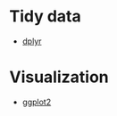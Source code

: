 # Tidy data

- [dplyr](https://datacarpentry.org/R-ecology-lesson/03-dplyr.html)

# Visualization

- [ggplot2](https://datacarpentry.org/R-ecology-lesson/04-visualization-ggplot2.html)
